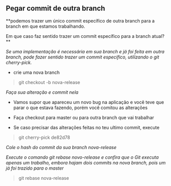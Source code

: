 ## Pegar commit de outra branch

**podemos trazer um único commit específico de outra branch para a branch em que estamos trabalhando.

Em que caso faz sentido trazer um commit específico para a branch atual?**

_Se uma implementação é necessária em sua branch e já foi feita em outra branch, pode fazer sentido trazer um commit específico, utilizando o git cherry-pick._

- crie uma nova branch

> git checkout -b nova-release

_Faça sua alteração e commit nela_

- Vamos supor que apareceu um novo bug na aplicação e você teve que parar o que estava fazendo, porém você comitou as alterações

- Faça checkout para master ou para outra branch que vai trabalhar
- Se caso precisar das alterações feitas no teu ultimo commit, execute

> git cherry-pick de82d78 

_Cole o hash do commit da sua branch nova-release_

_Execute o comando git rebase novo-release e confira que o Git executa apenas um trabalho, embora hajam dois commits na nova branch, pois um já foi trazido para o master_

> git rebase nova-release

